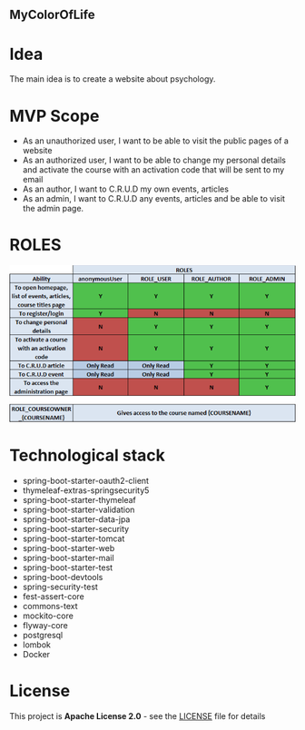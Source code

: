 ## MyColorOfLife

# Idea

The main idea is to create a website about psychology.

# MVP Scope

* As an unauthorized user, I want to be able to visit the public pages of a website
* As an authorized user, I want to be able to change my personal details and activate the course with an activation code that will be sent to my email
* As an author, I want to C.R.U.D my own events, articles
* As an admin, I want to C.R.U.D any events, articles and be able to visit the admin page.

# ROLES

![roles.png](roles.png)

# Technological stack

* spring-boot-starter-oauth2-client
* thymeleaf-extras-springsecurity5
* spring-boot-starter-thymeleaf
* spring-boot-starter-validation
* spring-boot-starter-data-jpa
* spring-boot-starter-security
* spring-boot-starter-tomcat
* spring-boot-starter-web
* spring-boot-starter-mail
* spring-boot-starter-test
* spring-boot-devtools
* spring-security-test
* fest-assert-core
* commons-text
* mockito-core
* flyway-core
* postgresql
* lombok
* Docker

# License

This project is **Apache License 2.0** - see
the [LICENSE](https://github.com/VladyslavBabenko/MyColorOfLife/blob/master/LICENSE) file for details